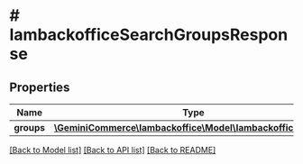 # # IambackofficeSearchGroupsResponse


## Properties


Name | Type | Description | Notes
------------ | ------------- | ------------- | -------------
**groups**| [**\GeminiCommerce\Iambackoffice\Model\IambackofficeGroup[]**](IambackofficeGroup.md) |   | [optional]


[[Back to Model list]](../../README.md#models) [[Back to API list]](../../README.md#endpoints) [[Back to README]](../../README.md)
